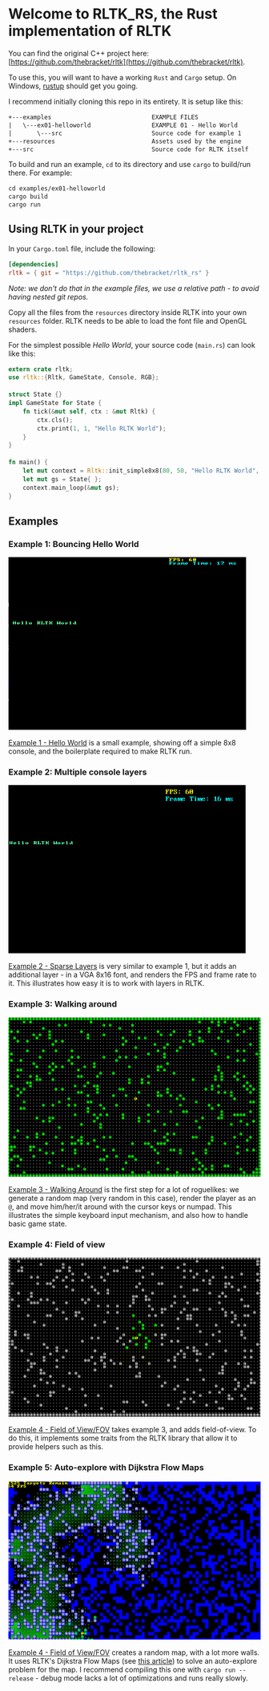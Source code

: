 # Welcome to RLTK_RS, the Rust implementation of RLTK

You can find the original C++ project here: [https://github.com/thebracket/rltk](https://github.com/thebracket/rltk).

To use this, you will want to have a working `Rust` and `Cargo` setup. On Windows, [rustup](https://rustup.rs/) should get you going.

I recommend initially cloning this repo in its entirety. It is setup like this:

```
+---examples                            EXAMPLE FILES
|   \---ex01-helloworld                 EXAMPLE 01 - Hello World
|       \---src                         Source code for example 1
+---resources                           Assets used by the engine
+---src                                 Source code for RLTK itself
```

To build and run an example, `cd` to its directory and use `cargo` to build/run there. For example:

```
cd examples/ex01-helloworld
cargo build
cargo run
```

## Using RLTK in your project

In your `Cargo.toml` file, include the following:

```toml
[dependencies]
rltk = { git = "https://github.com/thebracket/rltk_rs" }
```

*Note: we don't do that in the example files, we use a relative path - to avoid having nested git repos.*

Copy all the files from the `resources` directory inside RLTK into your own `resources` folder. RLTK needs to be able to load the font file and OpenGL shaders.

For the simplest possible *Hello World*, your source code (`main.rs`) can look like this:

```rust
extern crate rltk;
use rltk::{Rltk, GameState, Console, RGB};

struct State {}
impl GameState for State {
    fn tick(&mut self, ctx : &mut Rltk) {
        ctx.cls();
        ctx.print(1, 1, "Hello RLTK World");
    }
}

fn main() {
    let mut context = Rltk::init_simple8x8(80, 50, "Hello RLTK World", "resources");
    let mut gs = State{ };
    context.main_loop(&mut gs);
}
```

## Examples

### Example 1: Bouncing Hello World

![Animated GIF](/screenshots/RLTK_RS_EXAMPLE01.gif)

[Example 1 - Hello World](examples/ex01-helloworld) is a small example, showing off a simple 8x8 console, and the boilerplate required to make RLTK run.

### Example 2: Multiple console layers

![Animated GIF](/screenshots/RLTK_RS_EXAMPLE02.gif)

[Example 2 - Sparse Layers](examples/ex02-sparse) is very similar to example 1, but it adds an additional layer - in a VGA 8x16 font, and renders the FPS and frame rate to it. This illustrates how easy it is to work with layers in RLTK.

### Example 3: Walking around

![Animated GIF](/screenshots/RLTK_RS_EXAMPLE03.gif)

[Example 3 - Walking Around](examples/ex03-walking_around) is the first step for a lot of roguelikes: we generate a random map (very random in this case), render the player as an `@`, and move him/her/it around with the cursor keys or numpad. This illustrates the simple keyboard input mechanism, and also how to handle basic game state.

### Example 4: Field of view

![Animated GIF](/screenshots/RLTK_RS_EXAMPLE04.gif)

[Example 4 - Field of View/FOV](examples/ex04-fov) takes example 3, and adds field-of-view. To do this, it implements some traits from the RLTK library that allow it to provide helpers such as this.

### Example 5: Auto-explore with Dijkstra Flow Maps

![Animated GIF](/screenshots/RLTK_RS_EXAMPLE05.gif)

[Example 4 - Field of View/FOV](examples/ex05-dijkstra-flow) creates a random map, with a lot more walls. It uses RLTK's Dijkstra Flow Maps (see [this article](http://www.roguebasin.com/index.php?title=The_Incredible_Power_of_Dijkstra_Maps)) to solve an auto-explore problem for the map. I recommend compiling this one with `cargo run --release` - debug mode lacks a lot of optimizations and runs really slowly.
